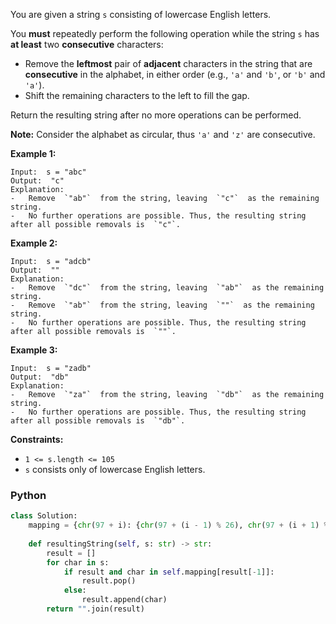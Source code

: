 You are given a string  `s`  consisting of lowercase English letters.

You  **must**  repeatedly perform the following operation while the string  `s`  has  **at least**  two  **consecutive** characters:

-   Remove the  **leftmost**  pair of  **adjacent**  characters in the string that are  **consecutive**  in the alphabet, in either order (e.g.,  `'a'`  and  `'b'`, or  `'b'`  and  `'a'`).
-   Shift the remaining characters to the left to fill the gap.

Return the resulting string after no more operations can be performed.

**Note:**  Consider the alphabet as circular, thus  `'a'`  and  `'z'`  are consecutive.

**Example 1:**
```
Input:  s = "abc"
Output:  "c"
Explanation:
-   Remove  `"ab"`  from the string, leaving  `"c"`  as the remaining string.
-   No further operations are possible. Thus, the resulting string after all possible removals is  `"c"`.
```

**Example 2:**
```
Input:  s = "adcb"
Output:  ""
Explanation:
-   Remove  `"dc"`  from the string, leaving  `"ab"`  as the remaining string.
-   Remove  `"ab"`  from the string, leaving  `""`  as the remaining string.
-   No further operations are possible. Thus, the resulting string after all possible removals is  `""`.
```

**Example 3:**
```
Input:  s = "zadb"
Output:  "db"
Explanation:
-   Remove  `"za"`  from the string, leaving  `"db"`  as the remaining string.
-   No further operations are possible. Thus, the resulting string after all possible removals is  `"db"`.
```

**Constraints:**

-   `1 <= s.length <= 105`
-   `s`  consists only of lowercase English letters.


### Python
```py
class Solution:
    mapping = {chr(97 + i): {chr(97 + (i - 1) % 26), chr(97 + (i + 1) % 26)} for i in range(26)}
    
    def resultingString(self, s: str) -> str:
        result = []
        for char in s:
            if result and char in self.mapping[result[-1]]:
                result.pop()
            else:
                result.append(char)
        return "".join(result)
```